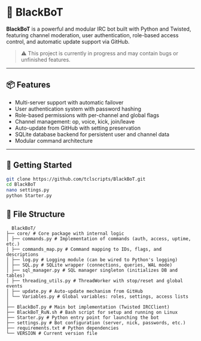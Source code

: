 # 🤖 BlackBoT

**BlackBoT** is a powerful and modular IRC bot built with Python and Twisted, featuring channel moderation, user authentication, role-based access control, and automatic update support via GitHub.

> ⚠️ This project is currently in progress and may contain bugs or unfinished features.

---

## 📦 Features

- Multi-server support with automatic failover
- User authentication system with password hashing
- Role-based permissions with per-channel and global flags
- Channel management: op, voice, kick, join/leave
- Auto-update from GitHub with setting preservation
- SQLite database backend for persistent user and channel data
- Modular command architecture

---

## 🚀 Getting Started

```bash
git clone https://github.com/tclscripts/BlackBoT.git
cd BlackBoT
nano settings.py
python Starter.py
```

## 📂 File Structure
``` 
  BlackBoT/
├── core/ # Core package with internal logic
│ ├── commands.py # Implementation of commands (auth, access, uptime, etc.)
│ ├── commands_map.py # Command mapping to IDs, flags, and descriptions
│ ├── log.py # Logging module (can be wired to Python's logging)
│ ├── SQL.py # SQLite wrapper (connections, queries, WAL mode)
│ ├── sql_manager.py # SQL manager singleton (initializes DB and tables)
│ ├── threading_utils.py # ThreadWorker with stop/reset and global events
│ ├── update.py # Auto-update mechanism from GitHub
│ └── Variables.py # Global variables: roles, settings, access lists
│
├── BlackBoT.py # Main bot implementation (Twisted IRCClient)
├── BlackBoT_RuN.sh # Bash script for setup and running on Linux
├── Starter.py # Python entry point for launching the bot
├── settings.py # Bot configuration (server, nick, passwords, etc.)
├── requirements.txt # Python dependencies
└── VERSION # Current version file
```

